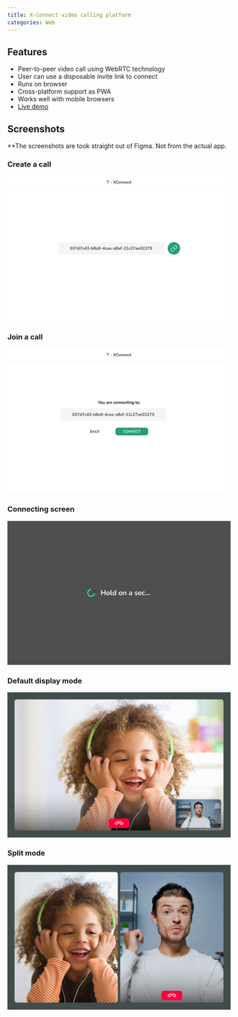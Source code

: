 ```yaml
---
title: X-Connect video calling platform
categories: Web
---
```


<h2>Features</h2>
<ul>
  <li>Peer-to-peer video call using WebRTC technology</li>
  <li>User can use a disposable invite link to connect</li>
  <li>Runs on browser</li>
  <li>Cross-platform support as PWA</li>
  <li>Works well with mobile browsers</li>
  <li><a href="https://t-xconnect.herokuapp.com">Live demo</a></li>
</ul>

<h2>Screenshots</h2>
<p>**The screenshots are took straight out of Figma. Not from the actual app.</p>

<div class="screenshot">
  <h3>Create a call</h3>
  <img src="./images/t-xconnect/create-link.png">
</div>

<div class="screenshot">
  <h3>Join a call</h3>
  <img src="./images/t-xconnect/join-a-call.png">
</div>

<div class="screenshot">
  <h3>Connecting screen</h3>
  <img src="./images/t-xconnect/connecting-screen.png">
</div>

<div class="screenshot">
  <h3>Default display mode</h3>
  <img src="./images/t-xconnect/default-mode.png">
</div>

<div class="screenshot">
  <h3>Split mode</h3>
  <img src="./images/t-xconnect/split-mode.png">
</div>

